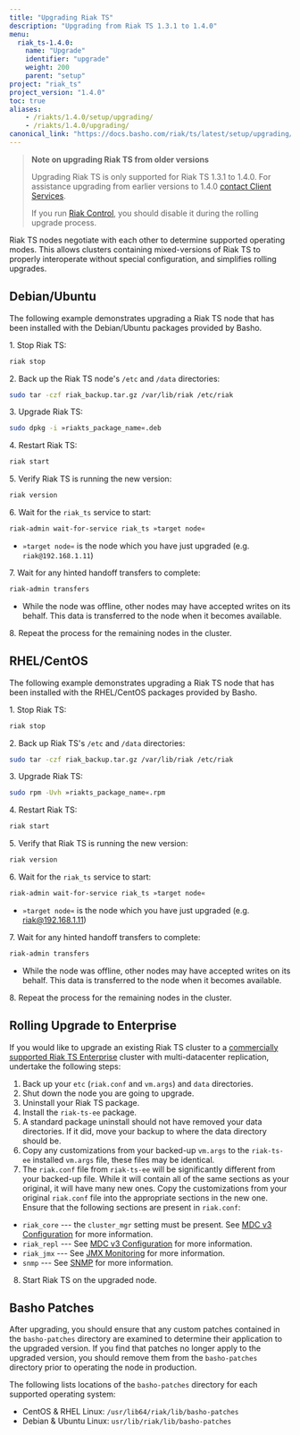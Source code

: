 ```yaml
---
title: "Upgrading Riak TS"
description: "Upgrading from Riak TS 1.3.1 to 1.4.0"
menu:
  riak_ts-1.4.0:
    name: "Upgrade"
    identifier: "upgrade"
    weight: 200
    parent: "setup"
project: "riak_ts"
project_version: "1.4.0"
toc: true
aliases:
    - /riakts/1.4.0/setup/upgrading/
    - /riakts/1.4.0/upgrading/
canonical_link: "https://docs.basho.com/riak/ts/latest/setup/upgrading/"
---
```


[contact]: http://basho.com/contact/
[use admin riak control]: /riak/kv/2.1.4/using/admin/riak-control
[use admin commands]: /riak/kv/2.1.4/using/admin/commands
[use admin riak-admin]: /riak/kv/2.1.4/using/admin/riak-admin
[usage secondary-indexes]: /riak/kv/2.1.4/developing/usage/secondary-indexes
[riak ts enterprise]: http://basho.com/products/riak-ts/
[cluster ops mdc]: /riak/kv/2.1.4/using/cluster-operations/v3-multi-datacenter
[config v3 mdc]: /riak/kv/2.1.4/configuring/v3-multi-datacenter
[jmx monitor]: /riak/kv/2.1.4/using/reference/jmx
[snmp]: /riak/kv/2.1.4/using/reference/snmp

>**Note on upgrading Riak TS from older versions**
>
>Upgrading Riak TS is only supported for Riak TS 1.3.1 to 1.4.0. For assistance upgrading from earlier versions to 1.4.0 [contact Client Services][contact].
>
>If you run [Riak Control][use admin riak control], you should disable it during the rolling upgrade process.

Riak TS nodes negotiate with each other to determine supported
operating modes. This allows clusters containing mixed-versions of Riak TS
to properly interoperate without special configuration, and simplifies
rolling upgrades.

## Debian/Ubuntu

The following example demonstrates upgrading a Riak TS node that has been
installed with the Debian/Ubuntu packages provided by Basho.

1\. Stop Riak TS:

```bash
riak stop
```

2\. Back up the Riak TS node's `/etc` and `/data` directories:

```bash
sudo tar -czf riak_backup.tar.gz /var/lib/riak /etc/riak
```

3\. Upgrade Riak TS:

```bash
sudo dpkg -i »riakts_package_name«.deb
```

4\. Restart Riak TS:

```bash
riak start
```

5\. Verify Riak TS is running the new version:

```bash
riak version
```

6\. Wait for the `riak_ts` service to start:

```bash
riak-admin wait-for-service riak_ts »target node«
```

* `»target node«` is the node which you have just upgraded (e.g.
`riak@192.168.1.11`)

7\. Wait for any hinted handoff transfers to complete:

```bash
riak-admin transfers
```

* While the node was offline, other nodes may have accepted writes on its
behalf. This data is transferred to the node when it becomes available.

8\. Repeat the process for the remaining nodes in the cluster.


## RHEL/CentOS

The following example demonstrates upgrading a Riak TS node that has been
installed with the RHEL/CentOS packages provided by Basho.

1\. Stop Riak TS:

```bash
riak stop
```

2\. Back up Riak TS's `/etc` and `/data` directories:

```bash
sudo tar -czf riak_backup.tar.gz /var/lib/riak /etc/riak
```

3\. Upgrade Riak TS:

```bash
sudo rpm -Uvh »riakts_package_name«.rpm
```

4\. Restart Riak TS:

```bash
riak start
```

5\. Verify that Riak TS is running the new version:

```bash
riak version
```


6\. Wait for the `riak_ts` service to start:

```bash
riak-admin wait-for-service riak_ts »target node«
```

* `»target node«` is the node which you have just upgraded (e.g.
riak@192.168.1.11)

7\. Wait for any hinted handoff transfers to complete:

```bash
riak-admin transfers
```

* While the node was offline, other nodes may have accepted writes on its
behalf. This data is transferred to the node when it becomes available.

8\. Repeat the process for the remaining nodes in the cluster.

## Rolling Upgrade to Enterprise

If you would like to upgrade an existing Riak TS cluster to a [commercially supported Riak TS Enterprise][riak ts enterprise] cluster with multi-datacenter replication, undertake the following steps:

1. Back up your `etc` (`riak.conf` and `vm.args`) and `data`
directories.
2. Shut down the node you are going to upgrade.
3. Uninstall your Riak TS package.
4. Install the `riak-ts-ee` package.
5. A standard package uninstall should not have removed your data
   directories. If it did, move your backup to where the data directory
   should be.
6. Copy any customizations from your backed-up `vm.args` to the
   `riak-ts-ee` installed `vm.args` file, these files may be identical.
7. The `riak.conf` file from `riak-ts-ee` will be significantly different from your backed-up file. While it will contain all of the same sections as your original, it will have many new ones. Copy the customizations from your original `riak.conf` file into the appropriate sections in the new one. Ensure that the following sections are present in `riak.conf`:
  * `riak_core` --- the `cluster_mgr` setting must be present. See [MDC v3 Configuration][config v3 mdc] for more information.
  * `riak_repl` --- See [MDC v3 Configuration][config v3 mdc] for more information.
  * `riak_jmx` --- See [JMX Monitoring][jmx monitor] for more information.
  * `snmp` --- See [SNMP][snmp] for more information.
8. Start Riak TS on the upgraded node.

## Basho Patches

After upgrading, you should ensure that any custom patches contained in
the `basho-patches` directory are examined to determine their
application to the upgraded version. If you find that patches no longer
apply to the upgraded version, you should remove them from the
`basho-patches` directory prior to operating the node in production.

The following lists locations of the `basho-patches` directory for
each supported operating system:

- CentOS & RHEL Linux: `/usr/lib64/riak/lib/basho-patches`
- Debian & Ubuntu Linux: `usr/lib/riak/lib/basho-patches`

